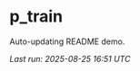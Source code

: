 # p_train

Auto-updating README demo.

<!--START_SECTION:status-->
_Last run: 2025-08-25 16:51 UTC_
<!--END_SECTION:status-->



















































































































